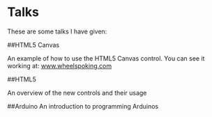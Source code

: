 Talks
=====

These are some talks I have given:

##HTML5 Canvas 

An example of how to use the HTML5 Canvas control. You can see it working at: www.wheelspoking.com

##HTML5

An overview of the new controls and their usage

##Arduino 
An introduction to programming Arduinos
